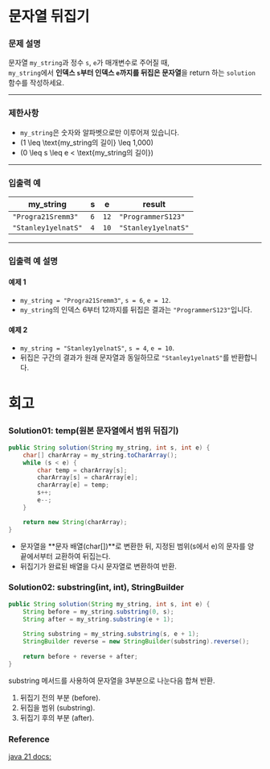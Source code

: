 # 문자열 뒤집기

### 문제 설명
문자열 `my_string`과 정수 `s`, `e`가 매개변수로 주어질 때,  
`my_string`에서 **인덱스 `s`부터 인덱스 `e`까지를 뒤집은 문자열**을 return 하는 `solution` 함수를 작성하세요.

---

### 제한사항
- `my_string`은 숫자와 알파벳으로만 이루어져 있습니다.
- \(1 \leq \text{my_string의 길이} \leq 1,000\)
- \(0 \leq s \leq e < \text{my_string의 길이}\)

---

### 입출력 예

| my_string           | s   | e    | result              |
|---------------------|-----|------|---------------------|
| `"Progra21Sremm3"`  | `6` | `12` | `"ProgrammerS123"`  |
| `"Stanley1yelnatS"` | `4` | `10` | `"Stanley1yelnatS"` |

---

### 입출력 예 설명

#### 예제 1
- `my_string = "Progra21Sremm3"`, `s = 6`, `e = 12`.
- `my_string`의 인덱스 6부터 12까지를 뒤집은 결과는 `"ProgrammerS123"`입니다.

#### 예제 2
- `my_string = "Stanley1yelnatS"`, `s = 4`, `e = 10`.
- 뒤집은 구간의 결과가 원래 문자열과 동일하므로 `"Stanley1yelnatS"`를 반환합니다.
# 회고
### Solution01: temp(원본 문자열에서 범위 뒤집기)
```java
public String solution(String my_string, int s, int e) {
    char[] charArray = my_string.toCharArray();
    while (s < e) {
        char temp = charArray[s];
        charArray[s] = charArray[e];
        charArray[e] = temp;
        s++;
        e--;
    }

    return new String(charArray);
}
```
- 문자열을 **문자 배열(char[])**로 변환한 뒤, 지정된 범위(s에서 e)의 문자를 양 끝에서부터 교환하여 뒤집는다.
- 뒤집기가 완료된 배열을 다시 문자열로 변환하여 반환.
### Solution02: substring(int, int), StringBuilder
```java
public String solution(String my_string, int s, int e) {
    String before = my_string.substring(0, s);
    String after = my_string.substring(e + 1);
    
    String substring = my_string.substring(s, e + 1);
    StringBuilder reverse = new StringBuilder(substring).reverse();
    
    return before + reverse + after;
}
```
substring 메서드를 사용하여 문자열을 3부분으로 나눈다음 합쳐 반환.
1.	뒤집기 전의 부분 (before).
2.	뒤집을 범위 (substring).
3.	뒤집기 후의 부분 (after).
### Reference
[java 21 docs: ]()